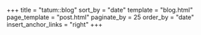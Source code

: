 +++
title               = "tatum::blog"
sort_by             = "date"
template            = "blog.html"
page_template       = "post.html"
paginate_by         = 25
order_by            = "date"
insert_anchor_links = "right"
+++
